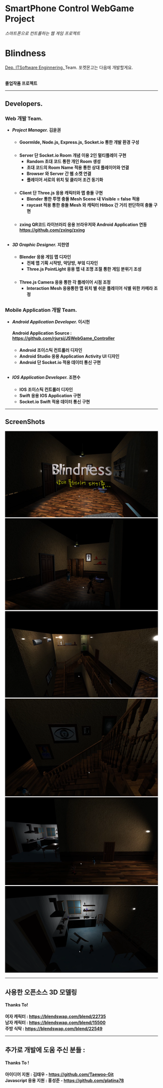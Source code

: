 SmartPhone Control 
WebGame Project
==================
###### 스마트폰으로 컨트롤하는 웹 게임 프로젝트

Blindness
=========

<u>Dep. ITSoftware Enginnering. </u>
Team. 포켓몬고는 다음에 개발할게요. 
######
<b>졸업작품 프로젝트<b>

--- 
## Developers.
### Web 개발 Team.
* <em>Project Manager.</em> <b>김윤권</b>
    ####
    - GoormIde, Node.js, Express.js, Socket.io 통한 개발 환경 구성
    #####
    - Server 단 Socket.io Room 개념 이용 2인 멀티플레이 구현
        +  Random 초대 코드 통한 개인 Room 생성 
        +  초대 코드의 Room Name 적용 통한 상대 플레이어와 연결
        +  Browser 와 Server 간 웹 소켓 연결 
        +  플레이어 서로의 위치 및 클리어 조건 동기화  
    #####
    - Client 단 Three.js 응용 캐릭터와 맵 충돌 구현
        + Blender 통한 투명 충돌 Mesh Scene 내 Visible = false 적용
        + raycast 적용 통한 충돌 Mesh 와 캐릭터 Hitbox 간 거리 판단하여 충돌 구현
    #####

    - zxing QR코드 라이브러리 응용 브라우저와 Android Application 연동 https://github.com/zxing/zxing


##
* <em>3D Graphic Designer.</em> <b>지한영</b>
    ####
    - Blender 응용 게임 맵 디자인
        + 전체 맵 기획 시작방, 악당방, 부엌 디자인
        + Three.js PointLight 응용 맵 내 조명 조절 통한 게임 분위기 조성
               
    #####
    - Three.js Camera 응용 통한 각 플레이어 시점 조정
        + Interaction Mesh 응용통한 맵 위치 별 쉬운 플레이어 식별 위한 카메라 조정
    #####

##
### Mobile Application 개발 Team.
* <em>Android Application Developer. </em> <b>이시헌</b>
    #### 
    Android Application Source : https://github.com/rjursi/JSWebGame_Controller
    
    ####
    
    - Android 조이스틱 컨트롤러 디자인
    - Android Studio 응용 Application Activity UI 디자인
    - Android 단 Socket.io 적용 데이터 통신 구현
  

##
* <em>IOS Application Developer. </em> <b>조현수</b>
    ####
    - IOS 조이스틱 컨트롤러 디자인
    - Swift 응용 IOS Application 구현
    - Socket.io Swift 적용 데이터 통신 구현


--- 
## ScreenShots
![screensh](./img/ingame_intro.png)
![screensh](./img/character_ingame.png)
![screensh](./img/2ffloor.png)
![screensh](./img/in_stair.png)
![screensh](./img/1ffloor.png)
![screensh](./img/in_kitchen.png)


---
## 사용한 오픈소스 3D 모델링
#### Thanks To!

여자 캐릭터 : https://blendswap.com/blend/22735  
남자 캐릭터 : https://blendswap.com/blend/15500  
주방 식탁 : https://blendswap.com/blend/22549  

---
## 추가로 개발에 도움 주신 분들 : 
#### Thanks To !
아이디어 지원 : 김태우 - https://github.com/Taewoo-Git  
Javascript 응용 지원 : 홍성준 - https://github.com/platina78  